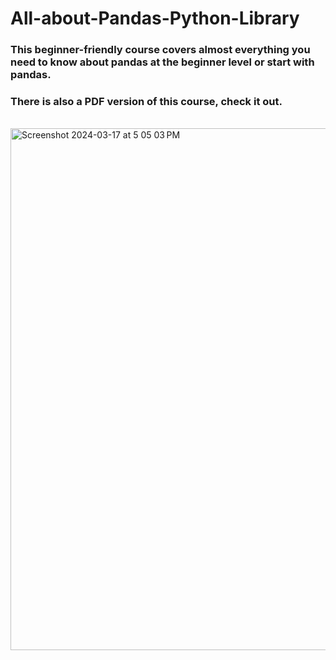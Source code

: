 # All-about-Pandas-Python-Library

### This beginner-friendly course covers almost  everything  you need to know about pandas at the beginner level or start with pandas.
### There is also a PDF version of this course, check it out.

<br>

<img width="835" alt="Screenshot 2024-03-17 at 5 05 03 PM" src="https://github.com/sadia4444a/All-about-Pandas-Python-Library/assets/73788572/3036ec3a-b07b-40b3-a3cc-61048a0a40a8">
